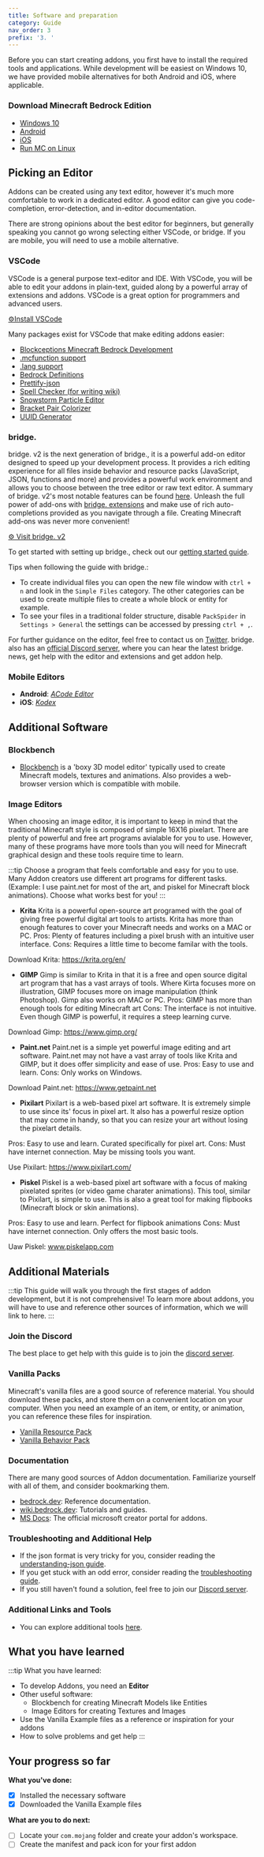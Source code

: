 ```yaml
---
title: Software and preparation
category: Guide
nav_order: 3
prefix: '3. '
---
```


Before you can start creating addons, you first have to install the required tools and applications. While development will be easiest on Windows 10, we have provided mobile alternatives for both Android and iOS, where applicable.

### Download Minecraft Bedrock Edition

-   [Windows 10](https://www.microsoft.com/en-us/p/minecraft-for-windows-10/9nblggh2jhxj?activetab=pivot:overviewtab)
-   [Android](https://play.google.com/store/apps/details?id=com.mojang.minecraftpe&hl=en)
-   [iOS](https://apps.apple.com/us/app/minecraft/id479516143)
-   [Run MC on Linux](https://discord.gg/VJTZ3KaTx6)

## Picking an Editor

Addons can be created using any text editor, however it's much more comfortable to work in a dedicated editor. A good editor can give you code-completion, error-detection, and in-editor documentation.

There are strong opinions about the best editor for beginners, but generally speaking you cannot go wrong selecting either VSCode, or bridge. If you are mobile, you will need to use a mobile alternative.

### VSCode

VSCode is a general purpose text-editor and IDE. With VSCode, you will be able to edit your addons in plain-text, guided along by a powerful array of extensions and addons. VSCode is a great option for programmers and advanced users.

[⚙️Install VSCode](https://code.visualstudio.com/)

<Spoiler title="Configuring VSCode">

Many packages exist for VSCode that make editing addons easier:

-   [Blockceptions Minecraft Bedrock Development](https://marketplace.visualstudio.com/items?itemName=BlockceptionLtd.blockceptionvscodeminecraftbedrockdevelopmentextension)
-   [.mcfunction support](https://marketplace.visualstudio.com/items?itemName=arcensoth.language-mcfunction)
-   [.lang support](https://marketplace.visualstudio.com/items?itemName=zz5840.minecraft-lang-colorizer)
-   [Bedrock Definitions](https://marketplace.visualstudio.com/items?itemName=destruc7i0n.vscode-bedrock-definitions)
-   [Prettify-json](https://marketplace.visualstudio.com/items?itemName=mohsen1.prettify-json)
-   [Spell Checker (for writing wiki)](https://marketplace.visualstudio.com/items?itemName=streetsidesoftware.code-spell-checker)
-   [Snowstorm Particle Editor](https://marketplace.visualstudio.com/items?itemName=JannisX11.snowstorm)
-   [Bracket Pair Colorizer](https://marketplace.visualstudio.com/items?itemName=CoenraadS.bracket-pair-colorizer-2)
-   [UUID Generator](https://marketplace.visualstudio.com/items?itemName=netcorext.uuid-generator)

</Spoiler>

### bridge.

bridge. v2 is the next generation of bridge., it is a powerful add-on editor designed to speed up your development process. It provides a rich editing experience for all files inside behavior and resource packs (JavaScript, JSON, functions and more) and provides a powerful work environment and allows you to choose between the tree editor or raw text editor. A summary of bridge. v2's most notable features can be found [here](https://github.com/bridge-core/editor/blob/main/README.md). Unleash the full power of add-ons with [bridge. extensions](https://bridge-core.app/extension-docs/) and make use of rich auto-completions provided as you navigate through a file. Creating Minecraft add-ons was never more convenient!

[⚙️ Visit bridge. v2](https://editor.bridge-core.app)

<Spoiler title="Configuring bridge.">

To get started with setting up bridge., check out our [getting started guide](https://bridge-core.app/editor-docs/getting-started/).

Tips when following the guide with bridge.:

-   To create individual files you can open the new file window with `ctrl + n` and look in the `Simple Files` category. The other categories can be used to create multiple files to create a whole block or entity for example.
-   To see your files in a traditional folder structure, disable `PackSpider` in `Settings > General` the settings can be accessed by pressing `ctrl + ,`.

For further guidance on the editor, feel free to contact us on [Twitter](https://twitter.com/bridgeEditor). bridge. also has an [official Discord server](https://discord.gg/wcRJZN3), where you can hear the latest bridge. news, get help with the editor and extensions and get addon help.

</Spoiler>

### Mobile Editors

-   **Android**: [_ACode Editor_](https://play.google.com/store/apps/details?id=com.foxdebug.acodefree)
-   **iOS**: [_Kodex_](https://apps.apple.com/us/app/kodex/id1038574481)

## Additional Software

### Blockbench

-   [Blockbench](https://blockbench.net/) is a 'boxy 3D model editor' typically used to create Minecraft models, textures and animations. Also provides a web-browser version which is compatible with mobile.

### Image Editors

When choosing an image editor, it is important to keep in mind that the traditional Minecraft style is composed of simple 16X16 pixelart. There are plenty of powerful and free art programs avialable for you to use. However, many of these programs have more tools than you will need for Minecraft graphical design and these tools require time to learn. 

:::tip
Choose a program that feels comfortable and easy for you to use. Many Addon creators use different art programs for different tasks. (Example: I use paint.net for most of the art, and piskel for Minecraft block animations). Choose what works best for you! 
:::

- **Krita**
Krita is a powerful open-source art programed with the goal of giving free powerful digital art tools to artists. Krita has more than enough features to cover your Minecraft needs and works on a MAC or PC.
Pros: Plenty of features including a pixel brush with an intuitive user interface.
Cons: Requires a little time to become familar with the tools.

Download Krita: https://krita.org/en/ 

- **GIMP**
Gimp is similar to Krita in that it is a free and open source digital art program that has a vast arrays of tools. Where Kirta focuses more on illustration, GIMP focuses more on image manipulation (think Photoshop). Gimp also works on MAC or PC.
Pros: GIMP has more than enough tools for editing Minecraft art
Cons: The interface is not intuitive. Even though GIMP is powerful, it requires a steep learning curve.

Download Gimp: https://www.gimp.org/

- **Paint.net**
Paint.net is a simple yet powerful image editing and art software. Paint.net may not have a vast array of tools like Krita and GIMP, but it does offer simplicity and ease of use. 
Pros: Easy to use and learn.
Cons: Only works on Windows. 

Download Paint.net: https://www.getpaint.net

- **Pixilart**
Pixilart is a web-based pixel art software. It is extremely simple to use since its' focus in pixel art. It also has a powerful resize option that may come in handy, so that you can resize your art without losing the pixelart details.

Pros: Easy to use and learn. Curated specifically for pixel art.
Cons: Must have internet connection. May be missing tools you want.

Use Pixilart: https://www.pixilart.com/

- **Piskel**
Piskel is a web-based pixel art software with a focus of making pixelated sprites (or video game charater animations). This tool, similar to Pixilart, is simple to use. This is also a great tool for making flipbooks (Minecraft block or skin animations).

Pros: Easy to use and learn. Perfect for flipbook animations
Cons: Must have internet connection. Only offers the most basic tools.

Uaw Piskel: www.piskelapp.com


## Additional Materials

:::tip
This guide will walk you through the first stages of addon development, but it is not comprehensive! To learn more about addons, you will have to use and reference other sources of information, which we will link to here.
:::

### Join the Discord

The best place to get help with this guide is to join the [discord server](/discord).

### Vanilla Packs

Minecraft's vanilla files are a good source of reference material. You should download these packs, and store them on a convenient location on your computer. When you need an example of an item, or entity, or animation, you can reference these files for inspiration.

-   [Vanilla Resource Pack](https://aka.ms/resourcepacktemplate)
-   [Vanilla Behavior Pack](https://aka.ms/behaviorpacktemplate)

### Documentation

There are many good sources of Addon documentation. Familiarize yourself with all of them, and consider bookmarking them.

-   [bedrock.dev](https://bedrock.dev/): Reference documentation.
-   [wiki.bedrock.dev](https://wiki.bedrock.dev/): Tutorials and guides.
-   [MS Docs](https://docs.microsoft.com/en-us/minecraft/creator/): The official microsoft creator portal for addons.

### Troubleshooting and Additional Help

-   If the json format is very tricky for you, consider reading the [understanding-json guide](/guide/understanding-json).
-   If you get stuck with an odd error, consider reading the [troubleshooting guide](/guide/troubleshooting).
-   If you still haven't found a solution, feel free to join our [Discord server](/discord).

### Additional Links and Tools

-   You can explore additional tools [here](https://wiki.bedrock.dev/meta/useful-links.html).

## What you have learned

:::tip What you have learned:

-   To develop Addons, you need an **Editor**
-   Other useful software:
    -   Blockbench for creating Minecraft Models like Entities
    -   Image Editors for creating Textures and Images
-   Use the Vanilla Example files as a reference or inspiration for your addons
-   How to solve problems and get help
:::

## Your progress so far

**What you've done:**

-   [x] Installed the necessary software
-   [x] Downloaded the Vanilla Example files

**What are you to do next:**

-   [ ] Locate your `com.mojang` folder and create your addon's workspace.
-   [ ] Create the manifest and pack icon for your first addon

